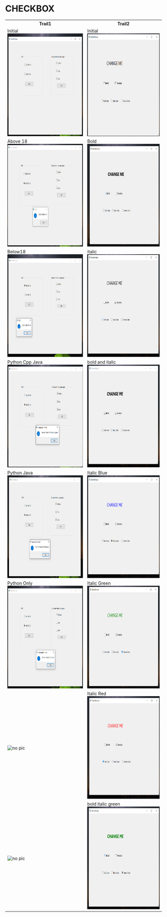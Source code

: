 # CHECKBOX
<table>
        <tr>
            <th>Trail1</th>
            <th>Trail2</th>
        </tr>
        <tr>
            <td>Initial <br><img src="trail1/initial.png" alt="" height="330px" width="500px"></td>
            <td>Initial <br><img src="trail2/initial.png" alt="" height="330px" width="500px"></td>
        </tr>
        <tr>
            <td>Above 18 <br><img src="trail1/above18.png" alt="" height="330px" width="500px"></td>
            <td>Bold <br><img src="trail2/bold.png" alt="" height="330px" width="500px"></td>
        </tr>
        <tr>
            <td>Below18 <br><img src="trail1/below18.png" alt="" height="330px" width="500px"></td>
            <td>italic <br><img src="trail2/italic.png" alt="" height="330px" width="500px"></td>
        </tr>
        <tr>
            <td>Python Cpp Java <br><img src="trail1/pcj.png" alt="" height="330px" width="500px"></td>
            <td>bold and italic <br><img src="trail2/bold and italic.png" alt="" height="330px" width="500px"></td>
        </tr>
        <tr>
            <td>Python Java <br><img src="trail1/pj.png" alt="" height="330px" width="500px"></td>
            <td>Italic Blue <br><img src="trail2/i_blue.png" alt="" height="330px" width="500px"></td>
        </tr>
        <tr>
            <td>Python Only <br><img src="trail1/py.png" alt="" height="330px" width="500px"></td>
            <td>Italic Green <br><img src="trail2/i_green.png" alt="" height="330px" width="500px"></td>
        </tr>
        <tr>
            <td> <br><img src="https://via.placeholder.com/330x500/ff7f7f/333333?text=No Screenshot" alt="no pic" height="330px" width="500px"></td>
            <td>Italic Red <br><img src="trail2/i_red.png" alt="" height="330px" width="500px"></td>
        </tr>
        <tr>
            <td> <br><img src="https://via.placeholder.com/330x500/ff7f7f/333333?text=No Screenshot" alt="no pic" height="330px" width="500px"></td>
            <td>bold italic green <br><img src="trail2/bi_green.png" alt="" height="330px" width="500px"></td>
        </tr>
    </table>
